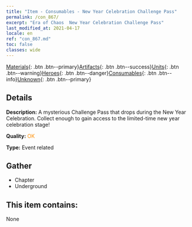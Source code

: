 ```yaml
---
title: "Item - Consumables - New Year Celebration Challenge Pass"
permalink: /con_867/
excerpt: "Era of Chaos  New Year Celebration Challenge Pass"
last_modified_at: 2021-04-17
locale: en
ref: "con_867.md"
toc: false
classes: wide
---
```

 [Materials](/Items/){: .btn .btn--primary}[Artifacts](/Items/Artifacts/){: .btn .btn--success}[Units](/Items/Units/){: .btn .btn--warning}[Heroes](/Items/Heroes/){: .btn .btn--danger}[Consumables](/Items/Consumables/){: .btn .btn--info}[Unknown](/Items/Unknown/){: .btn .btn--primary}

## Details
 **Description:** A mysterious Challenge Pass that drops during the New Year Celebration. Collect enough to gain access to the limited-time new year celebration stage!

 **Quality:** <span style="color: #FF8C00">OK</span>

 **Type:** Event related

## Gather

*    Chapter 
*    Underground 

## This item contains:

  None

